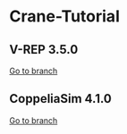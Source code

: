 # Crane-Tutorial 

## V-REP 3.5.0

[Go to branch](https://github.com/youtubeSam/V-REP-Crane-Tutorial/tree/V-REP_3_5_0)

## CoppeliaSim 4.1.0
[Go to branch](https://github.com/youtubeSam/V-REP-Crane-Tutorial/tree/CoppeliaSim_4_1_0)
